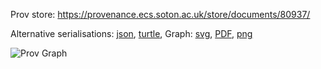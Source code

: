 
Prov store: https://provenance.ecs.soton.ac.uk/store/documents/80937/

Alternative serialisations: [json](https://provenance.ecs.soton.ac.uk/store/documents/80937.json), [turtle](https://provenance.ecs.soton.ac.uk/store/documents/80937.ttl),
Graph: [svg](https://provenance.ecs.soton.ac.uk/store/documents/80937.svg), [PDF](https://provenance.ecs.soton.ac.uk/store/documents/80937.pdf), [png](https://provenance.ecs.soton.ac.uk/store/documents/80937.png)

![Prov Graph](https://provenance.ecs.soton.ac.uk/store/documents/80937.png)

        